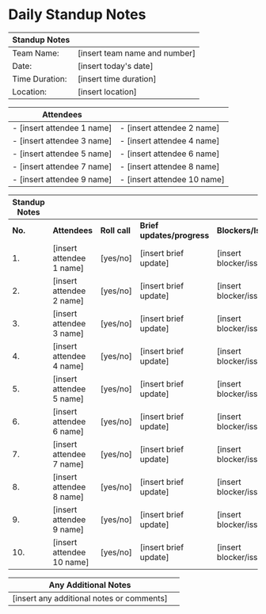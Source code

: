 # Daily Standup Notes
| **Standup Notes**            |                                 |
|------------------------------|---------------------------------|
| Team Name:                   | [insert team name and number]   |
| Date:                        | [insert today's date]           |
| Time Duration:               | [insert time duration]          |
| Location:                    | [insert location]               |

| **Attendees**                |                                 |
|------------------------------|---------------------------------|
| - [insert attendee 1 name]   | - [insert attendee 2 name]      |
| - [insert attendee 3 name]   | - [insert attendee 4 name]      |
| - [insert attendee 5 name]   | - [insert attendee 6 name]      |
| - [insert attendee 7 name]   | - [insert attendee 8 name]      |
| - [insert attendee 9 name]   | - [insert attendee 10 name]     |


| **Standup Notes** |                                   |         |                             |                           |                                |
|-------------------|---------------------------------- |---------|-----------------------------|---------------------------|--------------------------------|
| **No.**           | **Attendees**                     | **Roll call** | **Brief updates/progress**     | **Blockers/Issues**       | **Next Steps/Priorities**    |
| 1.                | [insert attendee 1 name]          | [yes/no] | [insert brief update]      | [insert blocker/issue]    | [insert next step/action item] |
| 2.                | [insert attendee 2 name]          | [yes/no] | [insert brief update]      | [insert blocker/issue]    | [insert next step/action item] |
| 3.                | [insert attendee 3 name]          | [yes/no] | [insert brief update]      | [insert blocker/issue]    | [insert next step/action item] |
| 4.                | [insert attendee 4 name]          | [yes/no] | [insert brief update]      | [insert blocker/issue]    | [insert next step/action item] |
| 5.                | [insert attendee 5 name]          | [yes/no] | [insert brief update]      | [insert blocker/issue]    | [insert next step/action item] |
| 6.                | [insert attendee 6 name]          | [yes/no] | [insert brief update]      | [insert blocker/issue]    | [insert next step/action item] |
| 7.                | [insert attendee 7 name]          | [yes/no] | [insert brief update]      | [insert blocker/issue]    | [insert next step/action item] |
| 8.                | [insert attendee 8 name]          | [yes/no] | [insert brief update]      | [insert blocker/issue]    | [insert next step/action item] |
| 9.                | [insert attendee 9 name]          | [yes/no] | [insert brief update]      | [insert blocker/issue]    | [insert next step/action item] |
| 10.               | [insert attendee 10 name]         | [yes/no] | [insert brief update]      | [insert blocker/issue]    | [insert next step/action item] |



| **Any Additional Notes**         |                   |
|-------------------|----------------------------------|
| [insert any additional notes or comments] |          |

